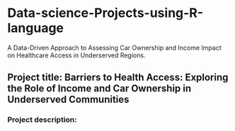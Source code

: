 # Data-science-Projects-using-R-language
A Data-Driven Approach to Assessing Car Ownership and Income Impact on Healthcare Access in Underserved Regions.

## Project title: Barriers to Health Access: Exploring the Role of Income and Car Ownership in Underserved Communities 
### Project description: 
